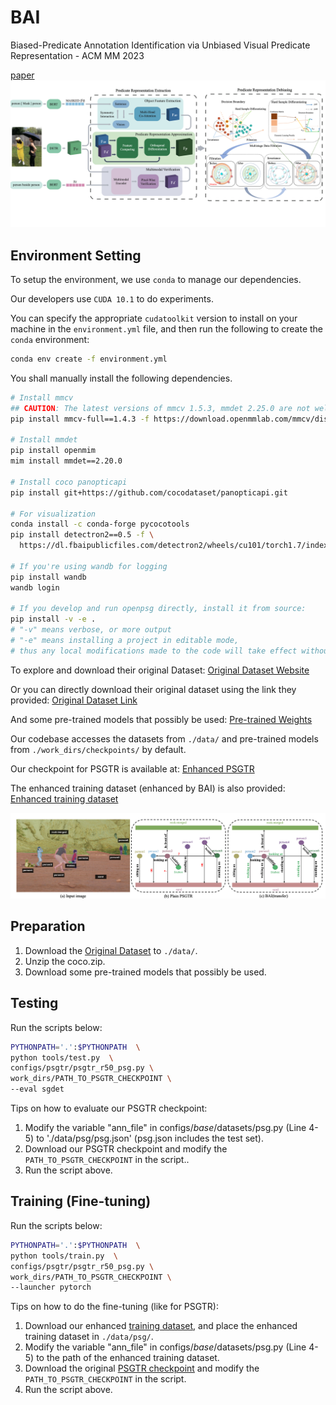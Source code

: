 # BAI
Biased-Predicate Annotation Identification via Unbiased Visual Predicate Representation - ACM MM 2023

[paper](https://dl.acm.org/doi/abs/10.1145/3581783.3611847)
![image](intro.png)
## Environment Setting
To setup the environment, we use `conda` to manage our dependencies.

Our developers use `CUDA 10.1` to do experiments.

You can specify the appropriate `cudatoolkit` version to install on your machine in the `environment.yml` file, and then run the following to create the `conda` environment:
```bash
conda env create -f environment.yml
```
You shall manually install the following dependencies.
```bash
# Install mmcv
## CAUTION: The latest versions of mmcv 1.5.3, mmdet 2.25.0 are not well supported, due to bugs in mmdet.
pip install mmcv-full==1.4.3 -f https://download.openmmlab.com/mmcv/dist/cu101/torch1.7.0/index.html

# Install mmdet
pip install openmim
mim install mmdet==2.20.0

# Install coco panopticapi
pip install git+https://github.com/cocodataset/panopticapi.git

# For visualization
conda install -c conda-forge pycocotools
pip install detectron2==0.5 -f \
  https://dl.fbaipublicfiles.com/detectron2/wheels/cu101/torch1.7/index.html

# If you're using wandb for logging
pip install wandb
wandb login

# If you develop and run openpsg directly, install it from source:
pip install -v -e .
# "-v" means verbose, or more output
# "-e" means installing a project in editable mode,
# thus any local modifications made to the code will take effect without reinstallation.
```

To explore and download their original Dataset:
[Original Dataset Website](https://psgdataset.org/index.html)

Or you can directly download their original dataset using the link they provided: 
[Original Dataset Link](https://entuedu-my.sharepoint.com/:f:/g/personal/jingkang001_e_ntu_edu_sg/EgQzvsYo3t9BpxgMZ6VHaEMBDAb7v0UgI8iIAExQUJq62Q?e=fIY3zh)

And some pre-trained models that possibly be used:
[Pre-trained Weights](https://drive.google.com/drive/folders/1PY0JPCtkOS5Db8-CTFgORvWlOWsYiHfq?usp=sharing)

Our codebase accesses the datasets from `./data/` and pre-trained models from `./work_dirs/checkpoints/` by default.

Our checkpoint for PSGTR is available at:
[Enhanced PSGTR](https://drive.google.com/file/d/1P2W2PXdRVuv9o_MUSudY7cY0jC3i1xHa/view?usp=sharing)

The enhanced training dataset (enhanced by BAI) is also provided:
[Enhanced training dataset](https://drive.google.com/file/d/16U5Cp20Z9K5FN2FR8w7qnT_YtVsHJb4J/view?usp=share_link)

![image](perform.png)

## Preparation
1. Download the [Original Dataset](https://entuedu-my.sharepoint.com/:f:/g/personal/jingkang001_e_ntu_edu_sg/EgQzvsYo3t9BpxgMZ6VHaEMBDAb7v0UgI8iIAExQUJq62Q?e=fIY3zh) to `./data/`.
2. Unzip the coco.zip.
3. Download some pre-trained models that possibly be used.

## Testing
Run the scripts below:
```bash
PYTHONPATH='.':$PYTHONPATH  \
python tools/test.py  \
configs/psgtr/psgtr_r50_psg.py \
work_dirs/PATH_TO_PSGTR_CHECKPOINT \
--eval sgdet
```
Tips on how to evaluate our PSGTR checkpoint:
1. Modify the variable "ann_file" in configs/_base_/datasets/psg.py (Line 4-5) to './data/psg/psg.json' (psg.json includes the test set).
2. Download our PSGTR checkpoint and modify the `PATH_TO_PSGTR_CHECKPOINT` in the script..
3. Run the script above.

## Training (Fine-tuning)
Run the scripts below:
```bash
PYTHONPATH='.':$PYTHONPATH  \
python tools/train.py  \
configs/psgtr/psgtr_r50_psg.py \
work_dirs/PATH_TO_PSGTR_CHECKPOINT \
--launcher pytorch
```
Tips on how to do the fine-tuning (like for PSGTR):
1. Download our enhanced [training dataset](https://drive.google.com/file/d/16U5Cp20Z9K5FN2FR8w7qnT_YtVsHJb4J/view?usp=share_link), and place the enhanced training dataset in `./data/psg/`.
2. Modify the variable "ann_file" in configs/_base_/datasets/psg.py (Line 4-5) to the path of the enhanced training dataset.
3. Download the original [PSGTR checkpoint](https://github.com/Jingkang50/OpenPSG?tab=readme-ov-file) and modify the `PATH_TO_PSGTR_CHECKPOINT` in the script.
4. Run the script above.
